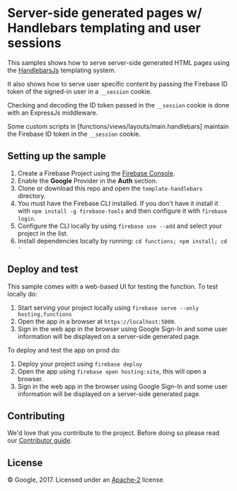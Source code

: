 # Server-side generated pages w/ Handlebars templating and user sessions

This samples shows how to serve server-side generated HTML pages using the [HandlebarsJs](http://handlebarsjs.com/) templating system.

It also shows how to serve user specific content by passing the Firebase ID token of the signed-in user in a `__session` cookie.

Checking and decoding the ID token passed in the `__session` cookie is done with an ExpressJs middleware.

Some custom scripts in [functions/views/layouts/main.handlebars] maintain the Firebase ID token in the `__session` cookie.

## Setting up the sample

1.  Create a Firebase Project using the [Firebase Console](https://console.firebase.google.com).
1.  Enable the **Google** Provider in the **Auth** section.
1.  Clone or download this repo and open the `template-handlebars` directory.
1.  You must have the Firebase CLI installed. If you don't have it install it with `npm install -g firebase-tools` and then configure it with `firebase login`.
1.  Configure the CLI locally by using `firebase use --add` and select your project in the list.
1.  Install dependencies locally by running: `cd functions; npm install; cd -`

## Deploy and test

This sample comes with a web-based UI for testing the function.
To test locally do:

1.  Start serving your project locally using `firebase serve --only hosting,functions`
1.  Open the app in a browser at `https://localhost:5000`.
1.  Sign in the web app in the browser using Google Sign-In and some user information will be displayed on a server-side generated page.

To deploy and test the app on prod do:

1.  Deploy your project using `firebase deploy`
1.  Open the app using `firebase open hosting:site`, this will open a browser.
1.  Sign in the web app in the browser using Google Sign-In and some user information will be displayed on a server-side generated page.

## Contributing

We'd love that you contribute to the project. Before doing so please read our [Contributor guide](../CONTRIBUTING.md).

## License

© Google, 2017. Licensed under an [Apache-2](../LICENSE) license.
